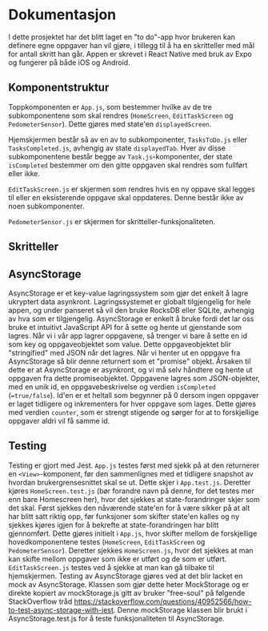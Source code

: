 ﻿# Dokumentasjon

I dette prosjektet har det blitt laget en "to do"-app hvor brukeren kan definere egne oppgaver han vil gjøre, i tillegg til å ha en skritteller med mål for antall skritt han går.
Appen er skrevet i React Native med bruk av Expo og fungerer på både iOS og Android.

## Komponentstruktur

Toppkomponenten er `App.js`, som bestemmer hvilke av de tre subkomponentene som skal rendres (`HomeScreen`, `EditTaskScreen` og `PedometerSensor`).
Dette gjøres med state'en `displayedScreen`.

Hjemskjermen består så av en av to subkomponenter, `TasksToDo.js` eller `TasksCompleted.js`, avhengig av state `displayedTab`.
Hver av disse subkomponentene består begge av `Task.js`-komponenter, der state `isCompleted` bestemmer om den gitte oppgaven skal rendres som fullført eller ikke.

`EditTaskScreen.js` er skjermen som rendres hvis en ny oppave skal legges til eller en eksisterende oppgave skal oppdateres.
Denne består ikke av noen subkomponenter.

`PedometerSensor.js` er skjermen for skritteller-funksjonaliteten.

## Skritteller

## AsyncStorage

AsyncStorage er et key-value lagringssystem som gjør det enkelt å lagre ukryptert data asynkront.
Lagringssystemet er globalt tilgjengelig for hele appen, og under panseret så vil den bruke RocksDB eller
SQLite, avhengig av hva som er tilgjengelig. AsyncStorage er enkelt å bruke fordi det lar oss bruke et intuitivt
JavaScript API for å sette og hente ut gjenstande som lagres. Når vi i vår app lagrer oppgavene, så trenger vi bare å sette
en id som key og oppgaveobjektet som value. Dette oppgaveobjektet blir "stringified" med JSON når det lagres.
Når vi henter ut en oppgave fra AsyncStorage så blir denne returnert som et "promise" objekt. Årsaken til dette
er at AsyncStorage er asynkront, og vi må selv håndtere og hente ut oppgaven fra dette promiseobjektet.
Oppgavene lagres som JSON-objekter, med en unik id, en oppgavebeskrivelse og verdien `isCompleted` (`=true/false`). Id'en er et heltall som begynner på 0 dersom ingen oppgaver er laget tidligere og inkrementers for hver oppgave som lages. Dette gjøres med verdien `counter`, som er strengt stigende og sørger for at to forskjellige oppgaver aldri vil få samme id.

## Testing

Testing er gjort med Jest.
`App.js` testes først med sjekk på at den returnerer en `<View>`-komponent, før den sammenlignes med et tidligere snapshot av hvordan brukergrensesnittet skal se ut.
Dette skjer i `App.test.js`.
Deretter kjøres `HomeScreen.test.js` (bør forandre navn på denne, for det testes mer enn bare Homescreen her), hvor det sjekkes at state-forandringer skjer som det skal.
Først sjekkes den nåværende state'en for å være sikker på at alt har blitt satt riktig opp, før funksjoner som skifter state'en kalles og ny sjekkes kjøres igjen for å bekrefte at state-forandringen har blitt gjennomført. Dette gjøres initielt i `App.js`, hvor skifter mellom de forskjellige hovedkomponentene testes (`HomeScreen`, `EditTaskScreen` og `PedometerSensor`).
Deretter sjekkes `HomeScreen.js`, hvor det sjekkes at man kan skifte mellom oppgaver som ikke er utført og de som er utført.
`EditTaskScreen.js` testes ved å sjekke at man kan gå tilbake til hjemskjermen.
Testing av AsyncStorage gjøres ved at det blir lacket en mock av AsyncStorage. Klassen som gjør dette heter MockStorage og er 
direkte kopiert av mockStorage.js gitt av bruker "free-soul" på følgende StackOverflow tråd https://stackoverflow.com/questions/40952566/how-to-test-async-storage-with-jest. Denne mockStorage klassen blir brukt i AsyncStorage.test.js for å teste funksjonaliteten til AsyncStorage.
